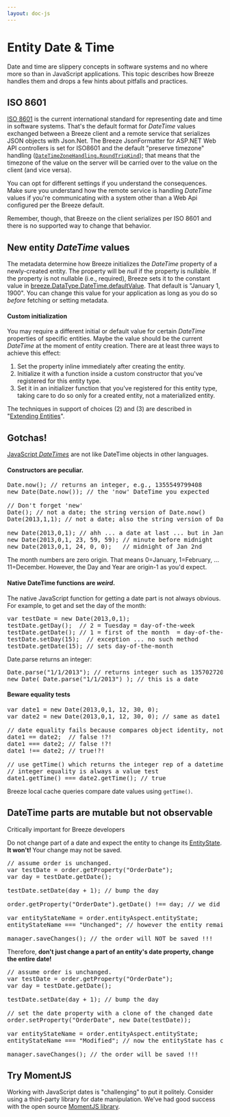 ```yaml
---
layout: doc-js
---
```


<h1>Entity Date &amp; Time</h1>

<p>Date and time are slippery concepts in software systems and no where more so than in JavaScript applications. This topic describes how Breeze handles them and drops a few hints about pitfalls and practices.</p>

<h2>ISO 8601</h2>

<p><a href="http://en.wikipedia.org/wiki/ISO_8601" target="_blank">ISO 8601</a> is the current international standard for representing date and time in software systems. That&#39;s the default format for <em>DateTime </em>values exchanged between a Breeze client and a remote service that serializes JSON objects with Json.Net. The Breeze <span class="codeword">JsonFormatter</span> for ASP.NET Web API controllers is set for ISO8601 and the default &quot;preserve timezone&quot; handling (<code><a href="http://james.newtonking.com/projects/json/help/index.html?topic=html/T_Newtonsoft_Json_DateTimeZoneHandling.htm" target="_blank">DateTimeZoneHandling.RoundTripKind</a></code>); that means that the timezone of the value on the server will be carried over to the value on the client (and vice versa).</p>

<p>You can opt for different settings if you understand the consequences. Make sure you understand how the remote service is handling <em>DateTime </em>values if you&#39;re communicating with a system other than a Web Api configured per the Breeze default.</p>

<p>Remember, though, that Breeze on the client serializes per ISO 8601 and there is no supported way to change that behavior.</p>

<h2>New entity <em>DateTime</em> values</h2>

<p>The metadata determine how Breeze initializes the <em>DateTime </em>property of a newly-created entity. The property will be <em>null </em>if the property is nullable. If the property is not nullable (i.e., required), Breeze sets it to the constant value in <span class="codeword"><a href="/sites/all/apidocs/classes/DataType.html#property_DateTime" target="_blank">breeze.DataType.DateTime.defaultValue</a></span>. That default is &quot;January 1, 1900&quot;. You can change this value for your application as long as you do so <em>before </em>fetching or setting metadata.</p>

<h4>Custom initialization</h4>

<p>You may require a different initial or default value for certain <em>DateTime </em>properties of specific entities. Maybe the value should be the current <em>DateTime </em>at the moment of entity creation. There are at least three ways to achieve this effect:</p>

<ol>
	<li>Set the property inline immediately after creating the entity.</li>
	<li>Initialize it with a function inside a custom constructor that you&#39;ve registered for this entity type.</li>
	<li>Set it in an initializer function that you&#39;ve registered for this entity type, taking care to do so only for a created entity, not a materialized entity.</li>
</ol>

<p>The techniques in support of choices (2) and (3) are described in &quot;<a href="/documentation/extending-entities" target="_blank">Extending Entities</a>&quot;.</p>

<h2>Gotchas!</h2>

<p><a href="https://developer.mozilla.org/en-US/docs/JavaScript/Reference/Global_Objects/Date" target="_blank">JavaScript <em>DateTimes</em></a> are not like DateTime objects in other languages.</p>

<h4>Constructors are peculiar.</h4>

<pre class="brush:jscript;">
Date.now(); // returns an integer, e.g., 1355549799408
new Date(Date.now()); // the &#39;now&#39; DateTime you expected

// Don&#39;t forget &#39;new&#39;
Date(); // not a date; the string version of Date.now() 
Date(2013,1,1); // not a date; also the string version of Date.now() !?!

new Date(2013,0,1); // ahh ... a date at last ... but in January; time is midnight
new Date(2013,0,1, 23, 59, 59); // minute before midnight
new Date(2013,0,1, 24, 0, 0);   // midnight of Jan 2nd</pre>

<p>The month numbers are zero origin. That means 0=January, 1=February, ... 11=December. However, the Day and Year are origin-1 as you&#39;d expect.</p>

<h4>Native DateTime functions are <em>weird</em>.</h4>

<p>The native JavaScript function for getting a date part is not always obvious. For example, to get and set the day of the month:</p>

<pre class="brush:jscript;">
var testDate = new Date(2013,0,1);
testDate.getDay();  // 2 = Tuesday = day-of-the-week
testDate.getDate(); // 1 = first of the month  = day-of-the-month
testDate.setDay(15);  // exception ... no such method
testDate.getDate(15); // sets day-of-the-month</pre>

<p><span class="codeword">Date.parse</span> returns an integer:</p>

<pre class="brush:jscript;">
Date.parse(&quot;1/1/2013&quot;); // returns integer such as 1357027200000
new Date( Date.parse(&quot;1/1/2013&quot;) ); // this is a date</pre>

<h4>Beware equality tests</h4>

<pre class="brush:jscript;">
var date1 = new Date(2013,0,1, 12, 30, 0);
var date2 = new Date(2013,0,1, 12, 30, 0); // same as date1

// date equality fails because compares object identity, not value equality&quot;);
date1 == date2;  // false !?!
date1 === date2; // false !?!
date1 !== date2; // true!?!

// use getTime() which returns the integer rep of a datetime
// integer equality is always a value test
date1.getTime() === date2.getTime(); // true</pre>

<p>Breeze local cache queries compare date values using <code>getTime()</code>.</p>

<h2>DateTime parts are mutable but not observable</h2>

<p class="note">Critically important for Breeze developers</p>

<p>Do not change part of a date and expect the entity to change its <a href="/documentation/inside-entity" target="_blank">EntityState</a>. <strong>It won&#39;t! </strong>Your change may not be saved.</p>

<pre class="brush:jscript;">
// assume order is unchanged.
var testDate = order.getProperty(&quot;OrderDate&quot;);
var day = testDate.getDate();

testDate.setDate(day + 1); // bump the day

order.getProperty(&quot;OrderDate&quot;).getDate() !== day; // we did change it

var entityStateName = order.entityAspect.entityState;
entityStateName === &quot;Unchanged&quot;; // however the entity remains unchanged

manager.saveChanges(); // the order will NOT be saved !!!
</pre>

<p>Therefore, <strong>don&#39;t just change a part of an entity&#39;s date property, change the entire date!</strong></p>

<pre class="brush:jscript;">
// assume order is unchanged.
var testDate = order.getProperty(&quot;OrderDate&quot;);
var day = testDate.getDate();

testDate.setDate(day + 1); // bump the day

// set the date property with a clone of the changed date
order.setProperty(&quot;OrderDate&quot;, new Date(testDate));

var entityStateName = order.entityAspect.entityState;
entityStateName === &quot;Modified&quot;; // now the entityState has changed

manager.saveChanges(); // the order will be saved !!!</pre>

<h2>Try MomentJS</h2>

<p>Working with JavaScript dates is &quot;challenging&quot; to put it politely. Consider using a third-party library for date manipulation. We&#39;ve had good success with the open source <a href="http://momentjs.com/" target="_blank">MomentJS library</a>.</p>

<p>&nbsp;</p>
